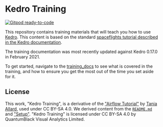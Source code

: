 # Kedro Training

[![Gitpod ready-to-code](https://img.shields.io/badge/Gitpod-ready--to--code-blue?logo=gitpod)](https://gitpod.io/#https://github.com/AntonyMilneQB/kedro-training)

This repository contains training materials that will teach you how to use [Kedro](https://github.com/quantumblacklabs/kedro/). This content is based on the standard [spaceflights tutorial described in the Kedro documentation](https://kedro.readthedocs.io/en/stable/03_tutorial/01_spaceflights_tutorial.html). 

The training documentation was most recently updated against Kedro 0.17.0 in February 2021.

To get started, navigate to the [training_docs](./training_docs/01_welcome.md) to see what is covered in the training, and how to ensure you get the most out of the time you set aside for it.


## License

This work, "Kedro Training", is a derivative of the ["Airflow Tutorial"](https://github.com/trallard/airflow-tutorial/) by [Tania Allard](https://github.com/trallard), used under CC BY-SA 4.0. We derived content from the [`README.md`](https://github.com/trallard/airflow-tutorial/blob/master/README.md) and ["Setup"](https://airflow-tutorial.readthedocs.io/en/stable/setup.html). "Kedro Training" is licensed under CC BY-SA 4.0 by QuantumBlack Visual Analytics Limited.
